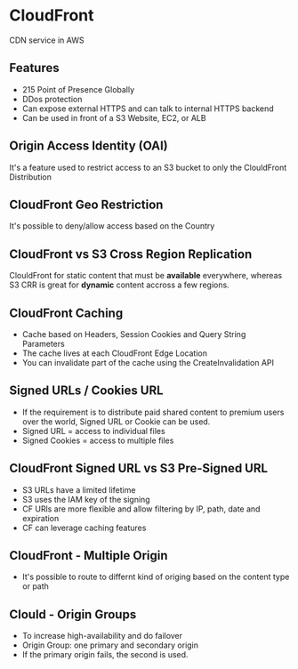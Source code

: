 # CloudFront
CDN service in AWS

## Features
* 215 Point of Presence Globally
* DDos protection
* Can expose external HTTPS and can talk to internal HTTPS backend
* Can be used in front of a S3 Website, EC2, or ALB

## Origin Access Identity (OAI)
It's a feature used to restrict access to an S3 bucket to only the ClouldFront Distribution

## CloudFront Geo Restriction
It's possible to deny/allow access based on the Country

## CloudFront vs S3 Cross Region Replication
ClouldFront for static content that must be **available** everywhere, whereas S3 CRR is great for **dynamic** content accross a few regions.

## CloudFront Caching
* Cache based on Headers, Session Cookies and Query String Parameters
* The cache lives at each CloudFront Edge Location
* You can invalidate part of the cache using the CreateInvalidation API

## Signed URLs / Cookies URL
* If the requirement is to distribute paid shared content to premium users over the world, Signed URL or Cookie can be used.
* Signed URL = access to individual files
* Signed Cookies = access to multiple files

## CloudFront Signed URL vs S3 Pre-Signed URL
* S3 URLs have a limited lifetime
* S3 uses the IAM key of the signing 
* CF URls are more flexible and allow filtering by IP, path, date and expiration
* CF can leverage caching features

## CloudFront - Multiple Origin
* It's possible to route to differnt kind of origing based on the content type or path

## Clould - Origin Groups
* To increase high-availability and do failover
* Origin Group: one primary and secondary origin
* If the primary origin fails, the second is used.

